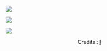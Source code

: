 <p align="center">
<img src="https://64.media.tumblr.com/1473f1a67590c0365db79f6a29183c7f/648c12aaf1e1d8db-7a/s100x200/e130582b8ffb62718941eb2bd8a35787e087f3d5.pnj"/>
</p>

<p align="center">
<img src="https://64.media.tumblr.com/9c65f4ad8f51efe6d8ce069af054ae0d/12594d80fcd58fa4-b3/s1280x1920/48ec4c92c9fe1ce08c0999b4f4fa29d24fc730e4.pnj"
  </p>

<p align="center">
<img src="https://64.media.tumblr.com/9faa3d12a335368b85e244ba3f16ea50/12594d80fcd58fa4-6c/s1280x1920/dd7c27293471091f24b7881b3d9e51add43e8b6e.pnj"
  </p>


<div align="right">

Credits : [I](https://www.tumblr.com/caeliangel/734008122435338240/set-of-borders-dividers-i-made-credit-me-if-you)

</div>
